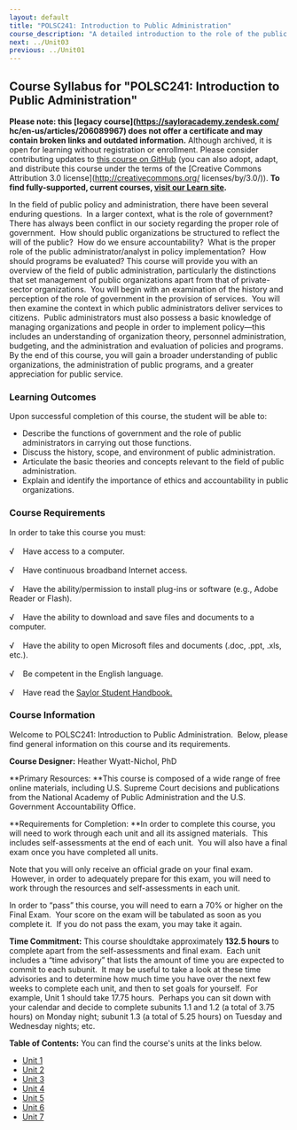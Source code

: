 ```yaml
---
layout: default
title: "POLSC241: Introduction to Public Administration"
course_description: "A detailed introduction to the role of the public bureaucracy in American society and the interplay of politics and public administration at the national, state, and local levels. Topics include ethics, organization theory and behavior, public policy formation, public management, administrative reform, and intergovernmental relations."
next: ../Unit03
previous: ../Unit01
---
```

Course Syllabus for "POLSC241: Introduction to Public Administration"
---------------------------------------------------------------------

**Please note: this [legacy course](https://sayloracademy.zendesk.com/
hc/en-us/articles/206089967) does not offer a certificate and may contain 
broken links and outdated information.** Although archived, it is open 
for learning without registration or enrollment. Please consider contributing 
updates to [this course on GitHub](https://github.com/saylordotorg/course_polsc241) 
(you can also adopt, adapt, and distribute this course under the terms of 
the [Creative Commons Attribution 3.0 license](http://creativecommons.org/
licenses/by/3.0/)). **To find fully-supported, current courses, [visit our 
Learn site](https://learn.saylor.org).**

In the field of public policy and administration, there have been
several enduring questions.  In a larger context, what is the role of
government?  There has always been conflict in our society regarding the
proper role of government.  How should public organizations be
structured to reflect the will of the public?  How do we ensure
accountability?  What is the proper role of the public
administrator/analyst in policy implementation?  How should programs be
evaluated? This course will provide you with an overview of the field of
public administration, particularly the distinctions that set management
of public organizations apart from that of private-sector
organizations.  You will begin with an examination of the history and
perception of the role of government in the provision of services.  You
will then examine the context in which public administrators deliver
services to citizens.  Public administrators must also possess a basic
knowledge of managing organizations and people in order to implement
policy—this includes an understanding of organization theory, personnel
administration, budgeting, and the administration and evaluation of
policies and programs.  By the end of this course, you will gain a
broader understanding of public organizations, the administration of
public programs, and a greater appreciation for public service.

### Learning Outcomes

Upon successful completion of this course, the student will be able to:

-   Describe the functions of government and the role of public
    administrators in carrying out those functions.
-   Discuss the history, scope, and environment of public
    administration.
-   Articulate the basic theories and concepts relevant to the field of
    public administration.
-   Explain and identify the importance of ethics and accountability in
    public organizations.

### Course Requirements

In order to take this course you must:  
    
 √    Have access to a computer.  
    
 √    Have continuous broadband Internet access.  
    
 √    Have the ability/permission to install plug-ins or software (e.g.,
Adobe Reader or Flash).  
    
 √    Have the ability to download and save files and documents to a
computer.  
    
 √    Have the ability to open Microsoft files and documents (.doc,
.ppt, .xls, etc.).  
    
 √    Be competent in the English language.  
    
 √    Have read the [Saylor Student
Handbook.](http://www.saylor.org/site/wp-content/uploads/2012/05/Saylor-StudentHandbook.pdf)

### Course Information

Welcome to POLSC241: Introduction to Public Administration.  Below,
please find general information on this course and its requirements.  
  
 **Course Designer:** Heather Wyatt-Nichol, PhD  
  
 **Primary Resources: **This course is composed of a wide range of free
online materials, including U.S. Supreme Court decisions and
publications from the National Academy of Public Administration and the
U.S. Government Accountability Office.  
  
 **Requirements for Completion: **In order to complete this course, you
will need to work through each unit and all its assigned materials. 
This includes self-assessments at the end of each unit.  You will also
have a final exam once you have completed all units.  
  
 Note that you will only receive an official grade on your final exam.
 However, in order to adequately prepare for this exam, you will need to
work through the resources and self-assessments in each unit.  
  
 In order to “pass” this course, you will need to earn a 70% or higher
on the Final Exam.  Your score on the exam will be tabulated as soon as
you complete it.  If you do not pass the exam, you may take it again.  
  
 **Time Commitment:** This course shouldtake approximately **132.5
hours** to complete apart from the self-assessments and final exam. 
Each unit includes a “time advisory” that lists the amount of time you
are expected to commit to each subunit.  It may be useful to take a look
at these time advisories and to determine how much time you have over
the next few weeks to complete each unit, and then to set goals for
yourself.  For example, Unit 1 should take 17.75 hours.  Perhaps you can
sit down with your calendar and decide to complete subunits 1.1 and 1.2
(a total of 3.75 hours) on Monday night; subunit 1.3 (a total of 5.25
hours) on Tuesday and Wednesday nights; etc.  
  
**Table of Contents:** You can find the course's units at the links below.

- [Unit 1](https://legacy.saylor.org/polsc241/Unit01/)
- [Unit 2](https://legacy.saylor.org/polsc241/Unit02/)
- [Unit 3](https://legacy.saylor.org/polsc241/Unit03/)
- [Unit 4](https://legacy.saylor.org/polsc241/Unit04/)
- [Unit 5](https://legacy.saylor.org/polsc241/Unit05/)
- [Unit 6](https://legacy.saylor.org/polsc241/Unit06/)
- [Unit 7](https://legacy.saylor.org/polsc241/Unit07/)
